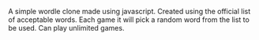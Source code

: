 A simple wordle clone made using javascript. Created using the official list of acceptable words. Each game it will pick a random word from the list to be used. Can play unlimited games.